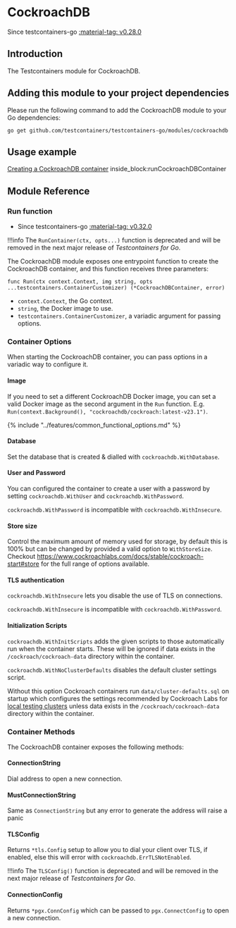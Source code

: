 # CockroachDB

Since testcontainers-go <a href="https://github.com/testcontainers/testcontainers-go/releases/tag/v0.28.0"><span class="tc-version">:material-tag: v0.28.0</span></a>

## Introduction

The Testcontainers module for CockroachDB.

## Adding this module to your project dependencies

Please run the following command to add the CockroachDB module to your Go dependencies:

```shell
go get github.com/testcontainers/testcontainers-go/modules/cockroachdb
```

## Usage example

<!--codeinclude-->
[Creating a CockroachDB container](../../modules/cockroachdb/examples_test.go) inside_block:runCockroachDBContainer
<!--/codeinclude-->

## Module Reference

### Run function

- Since testcontainers-go <a href="https://github.com/testcontainers/testcontainers-go/releases/tag/v0.32.0"><span class="tc-version">:material-tag: v0.32.0</span></a>

!!!info
    The `RunContainer(ctx, opts...)` function is deprecated and will be removed in the next major release of _Testcontainers for Go_.

The CockroachDB module exposes one entrypoint function to create the CockroachDB container, and this function receives three parameters:

```golang
func Run(ctx context.Context, img string, opts ...testcontainers.ContainerCustomizer) (*CockroachDBContainer, error)
```

- `context.Context`, the Go context.
- `string`, the Docker image to use.
- `testcontainers.ContainerCustomizer`, a variadic argument for passing options.

### Container Options

When starting the CockroachDB container, you can pass options in a variadic way to configure it.

#### Image

If you need to set a different CockroachDB Docker image, you can set a valid Docker image as the second argument in the `Run` function.
E.g. `Run(context.Background(), "cockroachdb/cockroach:latest-v23.1")`.

{% include "../features/common_functional_options.md" %}

#### Database

Set the database that is created & dialled with `cockroachdb.WithDatabase`.

#### User and Password

You can configured the container to create a user with a password by setting `cockroachdb.WithUser` and `cockroachdb.WithPassword`.

`cockroachdb.WithPassword` is incompatible with `cockroachdb.WithInsecure`.

#### Store size

Control the maximum amount of memory used for storage, by default this is 100% but can be changed by provided a valid option to `WithStoreSize`. Checkout https://www.cockroachlabs.com/docs/stable/cockroach-start#store for the full range of options available.

#### TLS authentication

`cockroachdb.WithInsecure` lets you disable the use of TLS on connections.

`cockroachdb.WithInsecure` is incompatible with `cockroachdb.WithPassword`.

#### Initialization Scripts

`cockroachdb.WithInitScripts` adds the given scripts to those automatically run when the container starts.
These will be ignored if data exists in the `/cockroach/cockroach-data` directory within the container.

`cockroachdb.WithNoClusterDefaults` disables the default cluster settings script.

Without this option Cockroach containers run `data/cluster-defaults.sql` on startup
which configures the settings recommended by Cockroach Labs for
[local testing clusters](https://www.cockroachlabs.com/docs/stable/local-testing)
unless data exists in the `/cockroach/cockroach-data` directory within the container.

### Container Methods

The CockroachDB container exposes the following methods:

#### ConnectionString

Dial address to open a new connection.

#### MustConnectionString

Same as `ConnectionString` but any error to generate the address will raise a panic

#### TLSConfig

Returns `*tls.Config` setup to allow you to dial your client over TLS, if enabled, else this will error with `cockroachdb.ErrTLSNotEnabled`.

!!!info
    The `TLSConfig()` function is deprecated and will be removed in the next major release of _Testcontainers for Go_.

#### ConnectionConfig

Returns `*pgx.ConnConfig` which can be passed to `pgx.ConnectConfig` to open a new connection.
